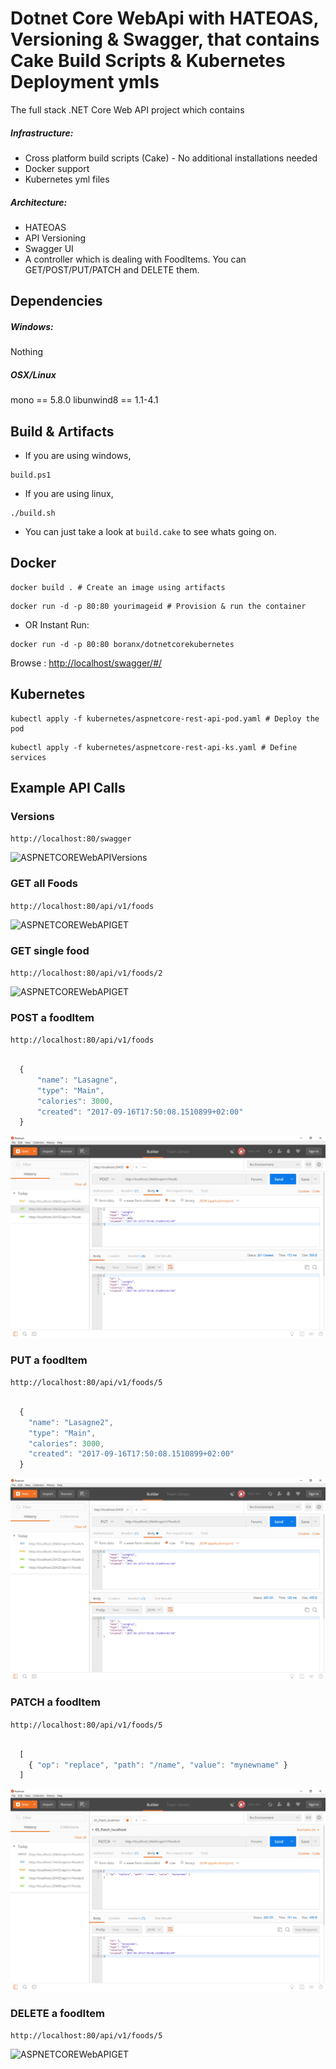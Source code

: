 # Dotnet Core WebApi with HATEOAS, Versioning & Swagger, that contains Cake Build Scripts & Kubernetes Deployment ymls

The full stack .NET Core Web API project which contains

##### Infrastructure:

* Cross platform build scripts (Cake) - No additional installations needed
* Docker support
* Kubernetes yml files

##### Architecture:

* HATEOAS
* API Versioning
* Swagger UI
* A controller which is dealing with FoodItems. You can GET/POST/PUT/PATCH and DELETE them.

## Dependencies

##### Windows:

Nothing

##### OSX/Linux

mono == 5.8.0
libunwind8 == 1.1-4.1

## Build & Artifacts

* If you are using windows,

```shell
build.ps1
```

* If you are using linux,

```shell
./build.sh
```

* You can just take a look at ```build.cake``` to see whats going on.

## Docker

```shell
docker build . # Create an image using artifacts
```

```shell
docker run -d -p 80:80 yourimageid # Provision & run the container
```

* OR Instant Run:

```shell
docker run -d -p 80:80 boranx/dotnetcorekubernetes
```

Browse : <http://localhost/swagger/#/>

## Kubernetes

```shell
kubectl apply -f kubernetes/aspnetcore-rest-api-pod.yaml # Deploy the pod
```

```shell
kubectl apply -f kubernetes/aspnetcore-rest-api-ks.yaml # Define services
```

## Example API Calls

### Versions

```http://localhost:80/swagger```

![ASPNETCOREWebAPIVersions](./.github/versions.jpg)

### GET all Foods

```http://localhost:80/api/v1/foods```

![ASPNETCOREWebAPIGET](./.github/get.jpg)

### GET single food

```http://localhost:80/api/v1/foods/2```

![ASPNETCOREWebAPIGET](./.github/getSingle.jpg)

### POST a foodItem

```http://localhost:80/api/v1/foods```

```javascript

  {
      "name": "Lasagne",
      "type": "Main",
      "calories": 3000,
      "created": "2017-09-16T17:50:08.1510899+02:00"
  }

```

![ASPNETCOREWebAPIGET](./.github/post.jpg)

### PUT a foodItem

```http://localhost:80/api/v1/foods/5```

```javascript

  {
    "name": "Lasagne2",
    "type": "Main",
    "calories": 3000,
    "created": "2017-09-16T17:50:08.1510899+02:00"
  }

```

![ASPNETCOREWebAPIGET](./.github/put.jpg)


### PATCH a foodItem

```http://localhost:80/api/v1/foods/5```

```javascript

  [
    { "op": "replace", "path": "/name", "value": "mynewname" }
  ]

```

![ASPNETCOREWebAPIGET](./.github/patch.jpg)

### DELETE a foodItem

```http://localhost:80/api/v1/foods/5```


![ASPNETCOREWebAPIGET](./.github/delete.jpg)
